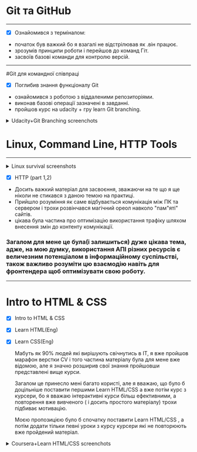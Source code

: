 # Git та GitHub
---
- [x] Ознайомився з терміналом: 
 - початок був важкий бо я взагалі не відстрілював як .він працює.
 - зрозумів принципи роботи і перейшов до команд Гіт.
- засвоїв базові команди для контролю версій.
---

#Git для командної співпраці

- [x] Поглибив знання функціоналу Git
- ознайомився з роботою з віддаленими репозиторіями.
- виконав базові операції зазначені в завданні.
- пройшов курс на udacity + гру learn Git branching.
  
<details>
<summary>Udacity+Git Branching screenchots</summary>

## Udacity screenshot 
![Udacity](screenshots/git+linux/Udacity.png)
## Learn Git Branching
![LearnGitBranching](screenshots/git+linux/branching1.png)
![LearnGitBranching](screenshots/git+linux/branching2.png)
</details>


# Linux, Command Line, HTTP Tools
---
<details>
<summary>Linux survival screenshots</summary>

- [x] Linux survival 4 modules
![Linux survival](screenshots/git+linux/Q1.png)
![Linux survival](screenshots/git+linux/Q2.png)
![Linux survival](screenshots/git+linux/Q3.png)
![Linux survival](screenshots/git+linux/Q4.png)

</details>

- [x] HTTP (part 1,2)
- Досить важкий матеріал для засвоєння, зважаючи на те що я ще ніколи не стикався з даною темою на практиці.
- Прийшло розуміння як саме відбувається комунікація між ПК та сервером і трохи розвінчався магічний ореол навколо "пам"яті" сайтів.
- цікава була частина про оптимізацію використання трафіку шляхом внесення змін до контенту комунікації.
### Загалом для мене це була(і залишиться) дуже цікава тема, адже, на мою думку, використання АПІ різних ресурсів є величезним потенціалом в інформаційному суспільстві, також важливо розуміти цю взаємодію навіть для фронтендера щоб оптимізувати свою роботу.
---

#  Intro to HTML & CSS
- [x] Intro to HTML & CSS
- [x] Learn HTML(Eng)
- [x] Learn CSS(Eng)
  
  
  Мабуть як 90% людей які вирішують свічнутись в ІТ, я вже пройшов марафон верстки CV і того частина матеріалу була для мене вже відомою, але я значно розширив свої знання пройшовши представлені вище курси. 

  Загалом це принесло мені багато користі, але я вважаю, що було б доцільніше поставити першими Learn HTML/CSS а вже потім курс з курсери, бо я вважаю інтерактивні курси більш ефективними, а повторення вже вивченого ( і досить простого матеріалу) трохи підбиває мотивацію.

  Моєю пропозицією було б спочатку поставити Learn HTML/CSS , а потім додати тільки певні уроки з курсу курсери які не повторюють вже пройдений матеріал.

<details>
<summary>Coursera+Learn HTML/CSS screenchots</summary>

## Coursera weeks 1&2
![week1](screenshots/html-css-intro/coursera%20w1.png)
![week2](screenshots/html-css-intro/coursera%20w2.png)

## Learn HTML/CSS

![html](screenshots/html-css-intro/html.png)
![week2](screenshots/html-css-intro/css.png)

